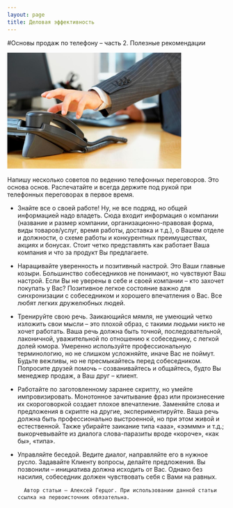 ```yaml
---
layout: page
title: Деловая эффективность
---
```


#Основы продаж по телефону – часть 2. Полезные рекомендации

<img src="/content/businessContent/telesales2.jpg" alt="alt text" class="pull-right" title="Title" width="400" />

Напишу несколько советов по ведению телефонных переговоров. Это основа основ. Распечатайте и всегда держите под рукой при телефонных переговорах в первое время.

* Знайте все о своей работе! Ну, не все подряд, но общей информацией надо владеть. 
  Сюда входит информация о компании (название и размер компании, организационно-правовая форма, виды товаров/услуг, время работы, доставка и т.д.), 
  о Вашем отделе и должности, о схеме работы и конкурентных преимуществах, акциях и бонусах. 
  Стоит четко представлять как работает Ваша компания и что за продукт Вы предлагаете.

* Наращивайте уверенность и позитивный настрой. Это Ваши главные козыри. 
  Большинство собеседников не понимают, но чувствуют Ваш настрой. 
  Если Вы не уверены в себе и своей компании – кто захочет покупать у Вас? 
  Позитивное легкое состояние важно для синхронизации с собеседником и хорошего впечатления о Вас. Все любят легких дружелюбных людей.

* Тренируйте свою речь. Заикающийся мямля, не умеющий четко изложить свои мысли – это плохой образ, с такими людьми никто не хочет работать. 
  Ваша речь должна быть точной, последовательной, лаконичной, уважительной по отношению к собеседнику, с легкой долей юмора. 
  Умеренно используйте профессиональную терминологию, но не слишком усложняйте, иначе Вас не поймут. 
  Будьте вежливы, но не пресмыкайтесь перед собеседником. Попросите друзей помочь – созванивайтесь и общайтесь, будто Вы менеджер продаж, а Ваш друг – клиент.

* Работайте по заготовленному заранее скрипту, но умейте импровизировать. Монотонное зачитывание фраз или произнесение их скороговоркой создает плохое впечатление.
  Заменяйте слова и предложения в скрипте на другие, экспериментируйте. Ваша речь должна быть профессионально выстроенной, но при этом живой и естественной. 
  Также убирайте заикание типа «ааа», «ээммм» и т.д.; выкорчевывайте из диалога слова-паразиты вроде «короче», «как бы», «типа».

* Управляйте беседой. Ведите диалог, направляйте его в нужное русло. Задавайте Клиенту вопросы, делайте предложения. 
  Вы позвонили – инициатива должна исходить от Вас. Однако без насилия, собеседник должен чувствовать себя с Вами на равных.

        Автор статьи – Алексей Герцог. При использовании данной статьи ссылка на первоисточник обязательна.